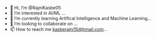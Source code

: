 - 👋 Hi, I’m @RajniKasbe05
- 👀 I’m interested in AI/ML ...
- 🌱 I’m currently learning Artifical Intelligence and Machine Learning...
- 💞️ I’m looking to collaborate on ...
- 📫 How to reach me kasberajni15@hmail.com...

<!---
RajniKasbe05/RajniKasbe05 is a ✨ special ✨ repository because its `README.md` (this file) appears on your GitHub profile.
You can click the Preview link to take a look at your changes.
--->
